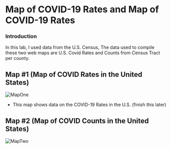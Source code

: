 # Map of COVID-19 Rates and Map of COVID-19 Rates 

### Introduction
In this lab, I used data from the U.S. Census, The data used to compile these two web maps are U.S. Covid Rates and Counts from Census Tract per county. 

## Map #1 (Map of COVID Rates in the United States)
![MapOne](https://github.com/davidng8/covidmap/blob/main/img/Map%231%20WebMap.jpg)
* This map shows data on the COVID-19 Rates in the U.S. (finish this later)

## Map #2 (Map of COVID Counts in the United States)
![MapTwo](https://github.com/davidng8/covidmap/blob/main/img/Map%232%20WebMap.jpg)
